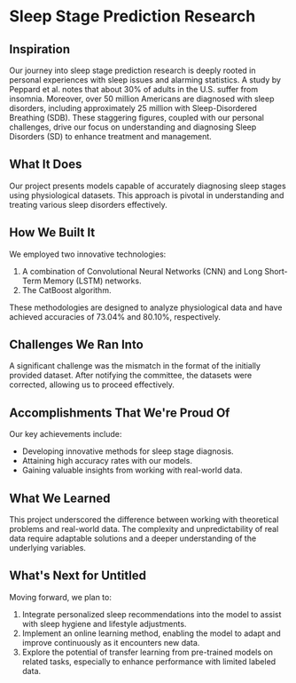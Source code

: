 # Sleep Stage Prediction Research

## Inspiration
Our journey into sleep stage prediction research is deeply rooted in personal experiences with sleep issues and alarming statistics. A study by Peppard et al. notes that about 30% of adults in the U.S. suffer from insomnia. Moreover, over 50 million Americans are diagnosed with sleep disorders, including approximately 25 million with Sleep-Disordered Breathing (SDB). These staggering figures, coupled with our personal challenges, drive our focus on understanding and diagnosing Sleep Disorders (SD) to enhance treatment and management.

## What It Does
Our project presents models capable of accurately diagnosing sleep stages using physiological datasets. This approach is pivotal in understanding and treating various sleep disorders effectively.

## How We Built It
We employed two innovative technologies:
1. A combination of Convolutional Neural Networks (CNN) and Long Short-Term Memory (LSTM) networks.
2. The CatBoost algorithm.

These methodologies are designed to analyze physiological data and have achieved accuracies of 73.04% and 80.10%, respectively.

## Challenges We Ran Into
A significant challenge was the mismatch in the format of the initially provided dataset. After notifying the committee, the datasets were corrected, allowing us to proceed effectively.

## Accomplishments That We're Proud Of
Our key achievements include:
- Developing innovative methods for sleep stage diagnosis.
- Attaining high accuracy rates with our models.
- Gaining valuable insights from working with real-world data.

## What We Learned
This project underscored the difference between working with theoretical problems and real-world data. The complexity and unpredictability of real data require adaptable solutions and a deeper understanding of the underlying variables.

## What's Next for Untitled
Moving forward, we plan to:
1. Integrate personalized sleep recommendations into the model to assist with sleep hygiene and lifestyle adjustments.
2. Implement an online learning method, enabling the model to adapt and improve continuously as it encounters new data.
3. Explore the potential of transfer learning from pre-trained models on related tasks, especially to enhance performance with limited labeled data.
